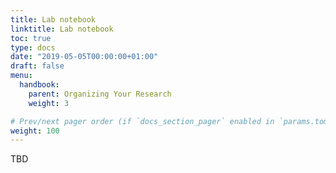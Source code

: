 ```yaml
---
title: Lab notebook
linktitle: Lab notebook
toc: true
type: docs
date: "2019-05-05T00:00:00+01:00"
draft: false
menu: 
  handbook:
    parent: Organizing Your Research
    weight: 3

# Prev/next pager order (if `docs_section_pager` enabled in `params.toml`)
weight: 100
---
```


TBD
